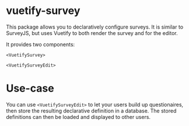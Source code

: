 # vuetify-survey

This package allows you to declaratively configure surveys. It is similar to SurveyJS, but uses Vuetify to both render the survey and for the editor. 

It provides two components:

`<VuetifySurvey>`

`<VuetifySurveyEdit>`


# Use-case

You can use `<VuetifySurveyEdit>` to let your users build up questionaires, then store the resulting declarative definition in a database.  The stored definitions can then be loaded and displayed to other users. 
